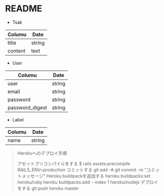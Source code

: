 # README

- Tsak

| Columu  | Date   |
|---------|--------|
| title   | string |
| content | text   |

- User

| Columu  | Date   |
|---------|--------|
| user    | string |
| email   | string |
| password| string |
| password_digest | string |

- Label

| Columu  | Date   |
|---------|--------|
| name    | string |

> Herokuへのデプロイ手順
>
>アセットプリコンパイルをする
>$ rails assets:precompile RAILS_ENV=production
>コミットする
>git add -A
>git commit -m "コミットメッセージ"
>Heroku buildpackを追加する
>heroku buildpacks:set heroku/ruby
>heroku buildpacks:add --index 1 heroku/nodejs
>デプロイをする
> git push heroku master
